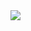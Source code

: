 <img src='https://codeship.com/projects/ceefd040-b6f2-0133-1556-6accf076bcef/status?branch=master'/>